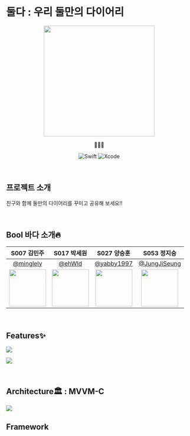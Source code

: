 # 둘다 : 우리 둘만의 다이어리

<div align="center">
    
<img src="https://i.imgur.com/v0ztWlZ.png" width="300">

</br>

🦔🦔🦔

![Swift](https://img.shields.io/badge/swift-v5.3-orange?logo=swift) ![Xcode](https://img.shields.io/badge/xcode-v13.0-blue?logo=xcode)

</div align="center">

</br>

## 프로젝트 소개

친구와 함께 둘만의 다이어리를 꾸미고 공유해 보세요!!

</br>

## Bool 바다 소개🔥
 | S007 김민주 | S017 박세원 | S027 양승훈 | S053 정지승 |
| :--------: | :--------: | :--------: | :--------: |
| [@minglely](https://github.com/minglely) | [@ehWld](https://github.com/ehWld) | [@yabby1997](https://github.com/yabby1997) | [@JungJiSeung](https://github.com/JungJiSeung) |
| <img src="https://avatars.githubusercontent.com/minglely" width="100">     | <img src="https://avatars.githubusercontent.com/ehWld" width="100">      | <img src="https://avatars.githubusercontent.com/yabby1997" width="100">      | <img src="https://avatars.githubusercontent.com/JungJiSeung" width="100"> |

</br>

## Features✨

![](https://i.imgur.com/3vulccW.png)

![](https://i.imgur.com/S6wKw7s.png)


</br>

## Architecture🏛 : MVVM-C

![](https://i.imgur.com/IIyOSdx.png)


## Framework 

</br>

